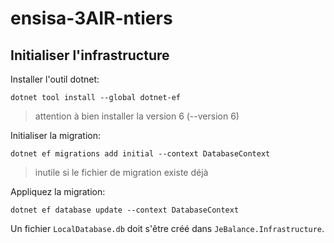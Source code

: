 # ensisa-3AIR-ntiers

## Initialiser l'infrastructure
Installer l'outil dotnet:
```shell
dotnet tool install --global dotnet-ef
```
> attention à bien installer la version 6 (--version 6)

Initialiser la migration:
```shell
dotnet ef migrations add initial --context DatabaseContext
```
> inutile si le fichier de migration existe déjà

Appliquez la migration:
```shell
dotnet ef database update --context DatabaseContext
```

Un fichier `LocalDatabase.db` doit s'être créé dans `JeBalance.Infrastructure`.
